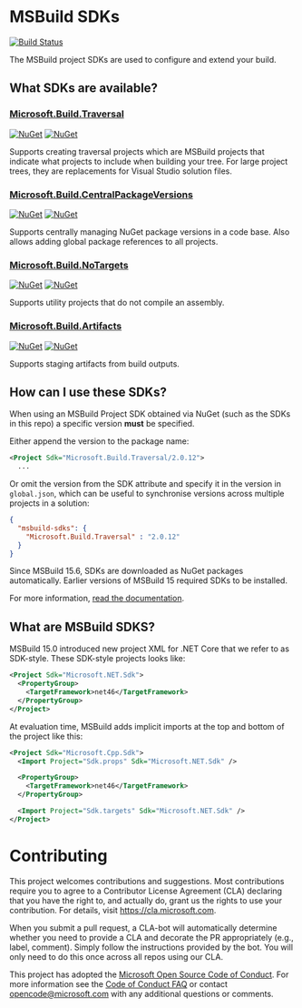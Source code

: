 # MSBuild SDKs
[![Build Status](https://dev.azure.com/devdiv/DevDiv/_apis/build/status/MSBuild/microsoft.MSBuildSdks%20Official?branchName=main)](https://dev.azure.com/devdiv/DevDiv/_build/latest?definitionId=13584&branchName=main)

The MSBuild project SDKs are used to configure and extend your build.

## What SDKs are available?

### [Microsoft.Build.Traversal](src/Traversal)
[![NuGet](https://img.shields.io/nuget/v/Microsoft.Build.Traversal.svg)](https://www.nuget.org/packages/Microsoft.Build.Traversal)
 [![NuGet](https://img.shields.io/nuget/dt/Microsoft.Build.Traversal.svg)](https://www.nuget.org/packages/Microsoft.Build.Traversal)

Supports creating traversal projects which are MSBuild projects that indicate what projects to include when building your tree.  For large project trees, they are replacements for Visual Studio solution files.

### [Microsoft.Build.CentralPackageVersions](src/CentralPackageVersions)
[![NuGet](https://img.shields.io/nuget/v/Microsoft.Build.CentralPackageVersions.svg)](https://www.nuget.org/packages/Microsoft.Build.CentralPackageVersions)
 [![NuGet](https://img.shields.io/nuget/dt/Microsoft.Build.CentralPackageVersions.svg)](https://www.nuget.org/packages/Microsoft.Build.CentralPackageVersions)

Supports centrally managing NuGet package versions in a code base.  Also allows adding global package references to all projects.

### [Microsoft.Build.NoTargets](src/NoTargets)
[![NuGet](https://img.shields.io/nuget/v/Microsoft.Build.NoTargets.svg)](https://www.nuget.org/packages/Microsoft.Build.NoTargets)
 [![NuGet](https://img.shields.io/nuget/dt/Microsoft.Build.NoTargets.svg)](https://www.nuget.org/packages/Microsoft.Build.NoTargets)

Supports utility projects that do not compile an assembly.

### [Microsoft.Build.Artifacts](src/Artifacts)
[![NuGet](https://img.shields.io/nuget/v/Microsoft.Build.Artifacts.svg)](https://www.nuget.org/packages/Microsoft.Build.Artifacts)
 [![NuGet](https://img.shields.io/nuget/dt/Microsoft.Build.Artifacts.svg)](https://www.nuget.org/packages/Microsoft.Build.Artifacts)

Supports staging artifacts from build outputs.

## How can I use these SDKs?

When using an MSBuild Project SDK obtained via NuGet (such as the SDKs in this repo) a specific version **must** be specified.

Either append the version to the package name:

```xml
<Project Sdk="Microsoft.Build.Traversal/2.0.12">
  ...
```

Or omit the version from the SDK attribute and specify it in the version in `global.json`, which can be useful to synchronise versions across multiple projects in a solution:

```json
{
  "msbuild-sdks": {
    "Microsoft.Build.Traversal" : "2.0.12"
  }
}
```

Since MSBuild 15.6, SDKs are downloaded as NuGet packages automatically. Earlier versions of MSBuild 15 required SDKs to be installed. 

For more information, [read the documentation](https://docs.microsoft.com/visualstudio/msbuild/how-to-use-project-sdk).

## What are MSBuild SDKS?
MSBuild 15.0 introduced new project XML for .NET Core that we refer to as SDK-style.  These SDK-style projects looks like:

```xml
<Project Sdk="Microsoft.NET.Sdk">
  <PropertyGroup>
    <TargetFramework>net46</TargetFramework>
  </PropertyGroup>
</Project>
```

At evaluation time, MSBuild adds implicit imports at the top and bottom of the project like this:

```xml
<Project Sdk="Microsoft.Cpp.Sdk">
  <Import Project="Sdk.props" Sdk="Microsoft.NET.Sdk" />

  <PropertyGroup>
    <TargetFramework>net46</TargetFramework>
  </PropertyGroup>

  <Import Project="Sdk.targets" Sdk="Microsoft.NET.Sdk" />
</Project>
```

# Contributing

This project welcomes contributions and suggestions.  Most contributions require you to agree to a
Contributor License Agreement (CLA) declaring that you have the right to, and actually do, grant us
the rights to use your contribution. For details, visit https://cla.microsoft.com.

When you submit a pull request, a CLA-bot will automatically determine whether you need to provide
a CLA and decorate the PR appropriately (e.g., label, comment). Simply follow the instructions
provided by the bot. You will only need to do this once across all repos using our CLA.

This project has adopted the [Microsoft Open Source Code of Conduct](https://opensource.microsoft.com/codeofconduct/).
For more information see the [Code of Conduct FAQ](https://opensource.microsoft.com/codeofconduct/faq/) or
contact [opencode@microsoft.com](mailto:opencode@microsoft.com) with any additional questions or comments.
